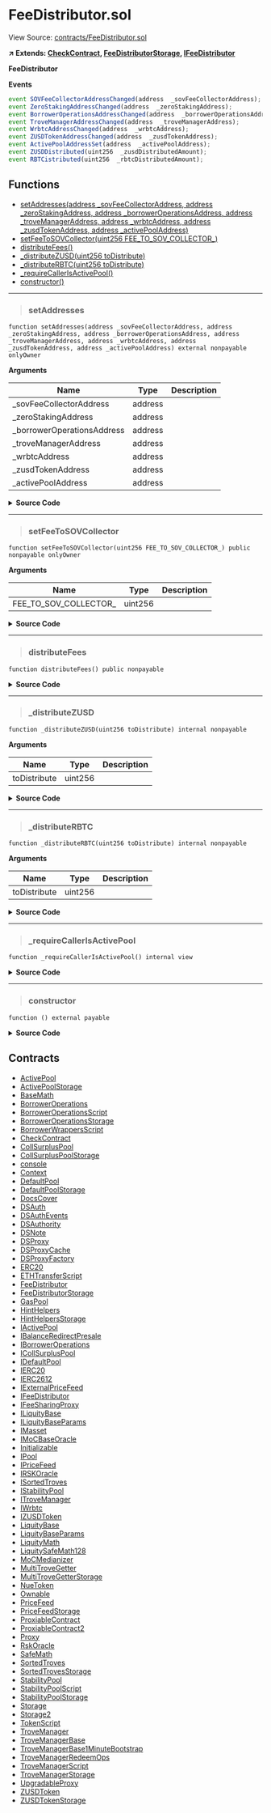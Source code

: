 # FeeDistributor.sol

View Source: [contracts/FeeDistributor.sol](../contracts/FeeDistributor.sol)

**↗ Extends: [CheckContract](CheckContract.md), [FeeDistributorStorage](FeeDistributorStorage.md), [IFeeDistributor](IFeeDistributor.md)**

**FeeDistributor**

**Events**

```js
event SOVFeeCollectorAddressChanged(address  _sovFeeCollectorAddress);
event ZeroStakingAddressChanged(address  _zeroStakingAddress);
event BorrowerOperationsAddressChanged(address  _borrowerOperationsAddress);
event TroveManagerAddressChanged(address  _troveManagerAddress);
event WrbtcAddressChanged(address  _wrbtcAddress);
event ZUSDTokenAddressChanged(address  _zusdTokenAddress);
event ActivePoolAddressSet(address  _activePoolAddress);
event ZUSDDistributed(uint256  _zusdDistributedAmount);
event RBTCistributed(uint256  _rbtcDistributedAmount);
```

## Functions

- [setAddresses(address _sovFeeCollectorAddress, address _zeroStakingAddress, address _borrowerOperationsAddress, address _troveManagerAddress, address _wrbtcAddress, address _zusdTokenAddress, address _activePoolAddress)](#setaddresses)
- [setFeeToSOVCollector(uint256 FEE_TO_SOV_COLLECTOR_)](#setfeetosovcollector)
- [distributeFees()](#distributefees)
- [_distributeZUSD(uint256 toDistribute)](#_distributezusd)
- [_distributeRBTC(uint256 toDistribute)](#_distributerbtc)
- [_requireCallerIsActivePool()](#_requirecallerisactivepool)
- [constructor()](#constructor)

---    

> ### setAddresses

```solidity
function setAddresses(address _sovFeeCollectorAddress, address _zeroStakingAddress, address _borrowerOperationsAddress, address _troveManagerAddress, address _wrbtcAddress, address _zusdTokenAddress, address _activePoolAddress) external nonpayable onlyOwner 
```

**Arguments**

| Name        | Type           | Description  |
| ------------- |------------- | -----|
| _sovFeeCollectorAddress | address |  | 
| _zeroStakingAddress | address |  | 
| _borrowerOperationsAddress | address |  | 
| _troveManagerAddress | address |  | 
| _wrbtcAddress | address |  | 
| _zusdTokenAddress | address |  | 
| _activePoolAddress | address |  | 

<details>
	<summary><strong>Source Code</strong></summary>

```javascript
function setAddresses(
        address _sovFeeCollectorAddress,
        address _zeroStakingAddress,
        address _borrowerOperationsAddress,
        address _troveManagerAddress,
        address _wrbtcAddress,
        address _zusdTokenAddress,
        address _activePoolAddress
    ) external override onlyOwner {
        checkContract(_sovFeeCollectorAddress);
        checkContract(_zeroStakingAddress);
        checkContract(_borrowerOperationsAddress);
        checkContract(_troveManagerAddress);
        checkContract(_wrbtcAddress);
        checkContract(_zusdTokenAddress);
        checkContract(_activePoolAddress);

        sovFeeCollector = IFeeSharingProxy(_sovFeeCollectorAddress);
        zeroStaking = IZEROStaking(_zeroStakingAddress);
        borrowerOperations = IBorrowerOperations(_borrowerOperationsAddress);
        troveManager = ITroveManager(_troveManagerAddress);
        wrbtc = IWrbtc(_wrbtcAddress);
        zusdToken = IZUSDToken(_zusdTokenAddress);
        activePoolAddress = _activePoolAddress;

        // Not entirely removing this as per request from @light
        FEE_TO_SOV_COLLECTOR = LiquityMath.DECIMAL_PRECISION; // 100%

        emit SOVFeeCollectorAddressChanged(_sovFeeCollectorAddress);
        emit ZeroStakingAddressChanged(_zeroStakingAddress);
        emit BorrowerOperationsAddressChanged(_borrowerOperationsAddress);
        emit TroveManagerAddressChanged(_troveManagerAddress);
        emit WrbtcAddressChanged(_wrbtcAddress);
        emit ZUSDTokenAddressChanged(_zusdTokenAddress);
        emit ActivePoolAddressSet(_activePoolAddress);
    }
```
</details>

---    

> ### setFeeToSOVCollector

```solidity
function setFeeToSOVCollector(uint256 FEE_TO_SOV_COLLECTOR_) public nonpayable onlyOwner 
```

**Arguments**

| Name        | Type           | Description  |
| ------------- |------------- | -----|
| FEE_TO_SOV_COLLECTOR_ | uint256 |  | 

<details>
	<summary><strong>Source Code</strong></summary>

```javascript
function setFeeToSOVCollector(uint256 FEE_TO_SOV_COLLECTOR_) public onlyOwner {
        FEE_TO_SOV_COLLECTOR = FEE_TO_SOV_COLLECTOR_;
    }
```
</details>

---    

> ### distributeFees

```solidity
function distributeFees() public nonpayable
```

<details>
	<summary><strong>Source Code</strong></summary>

```javascript
function distributeFees() public override {
        require(
            msg.sender == address(borrowerOperations) || msg.sender == address(troveManager),
            "FeeDistributor: invalid caller"
        );
        uint256 zusdtoDistribute = zusdToken.balanceOf(address(this));
        uint256 rbtcToDistribute = address(this).balance;
        if (zusdtoDistribute != 0) {
            _distributeZUSD(zusdtoDistribute);
        }
        if (rbtcToDistribute != 0) {
            _distributeRBTC(rbtcToDistribute);
        }
    }
```
</details>

---    

> ### _distributeZUSD

```solidity
function _distributeZUSD(uint256 toDistribute) internal nonpayable
```

**Arguments**

| Name        | Type           | Description  |
| ------------- |------------- | -----|
| toDistribute | uint256 |  | 

<details>
	<summary><strong>Source Code</strong></summary>

```javascript
function _distributeZUSD(uint256 toDistribute) internal {
        // Send fee to the SOVFeeCollector address
        uint256 feeToSovCollector = toDistribute.mul(FEE_TO_SOV_COLLECTOR).div(
            LiquityMath.DECIMAL_PRECISION
        );
        zusdToken.approve(address(sovFeeCollector), feeToSovCollector);
        sovFeeCollector.transferTokens(address(zusdToken), uint96(feeToSovCollector));

        // Send fee to ZERO staking contract
        uint256 feeToZeroStaking = toDistribute.sub(feeToSovCollector);
        if (feeToZeroStaking != 0) {
            require(
                zusdToken.transfer(address(zeroStaking), feeToZeroStaking),
                "Coudn't execute ZUSD transfer"
            );
            zeroStaking.increaseF_ZUSD(feeToZeroStaking);
        }
        emit ZUSDDistributed(toDistribute);
    }
```
</details>

---    

> ### _distributeRBTC

```solidity
function _distributeRBTC(uint256 toDistribute) internal nonpayable
```

**Arguments**

| Name        | Type           | Description  |
| ------------- |------------- | -----|
| toDistribute | uint256 |  | 

<details>
	<summary><strong>Source Code</strong></summary>

```javascript
function _distributeRBTC(uint256 toDistribute) internal {
        // Send fee to the SOVFeeCollector address
        uint256 feeToSovCollector = toDistribute.mul(FEE_TO_SOV_COLLECTOR).div(
            LiquityMath.DECIMAL_PRECISION
        );
        wrbtc.deposit{value: feeToSovCollector}();
        wrbtc.approve(address(sovFeeCollector), feeToSovCollector);
        sovFeeCollector.transferTokens(address(wrbtc), uint96(feeToSovCollector));

        // Send the ETH fee to the ZERO staking contract
        uint256 feeToZeroStaking = toDistribute.sub(feeToSovCollector);
        if (feeToZeroStaking != 0) {
            (bool success, ) = address(zeroStaking).call{value: feeToZeroStaking}("");
            require(success, "FeeDistributor: sending ETH failed");
            zeroStaking.increaseF_ETH(feeToZeroStaking);
        }
        emit RBTCistributed(toDistribute);
    }
```
</details>

---    

> ### _requireCallerIsActivePool

```solidity
function _requireCallerIsActivePool() internal view
```

<details>
	<summary><strong>Source Code</strong></summary>

```javascript
function _requireCallerIsActivePool() internal view {
        require(msg.sender == activePoolAddress, "FeeDistributor: caller is not ActivePool");
    }
```
</details>

---    

> ### constructor

```solidity
function () external payable
```

<details>
	<summary><strong>Source Code</strong></summary>

```javascript
receive() external payable {
        _requireCallerIsActivePool();
    }
```
</details>

## Contracts

* [ActivePool](ActivePool.md)
* [ActivePoolStorage](ActivePoolStorage.md)
* [BaseMath](BaseMath.md)
* [BorrowerOperations](BorrowerOperations.md)
* [BorrowerOperationsScript](BorrowerOperationsScript.md)
* [BorrowerOperationsStorage](BorrowerOperationsStorage.md)
* [BorrowerWrappersScript](BorrowerWrappersScript.md)
* [CheckContract](CheckContract.md)
* [CollSurplusPool](CollSurplusPool.md)
* [CollSurplusPoolStorage](CollSurplusPoolStorage.md)
* [console](console.md)
* [Context](Context.md)
* [DefaultPool](DefaultPool.md)
* [DefaultPoolStorage](DefaultPoolStorage.md)
* [DocsCover](DocsCover.md)
* [DSAuth](DSAuth.md)
* [DSAuthEvents](DSAuthEvents.md)
* [DSAuthority](DSAuthority.md)
* [DSNote](DSNote.md)
* [DSProxy](DSProxy.md)
* [DSProxyCache](DSProxyCache.md)
* [DSProxyFactory](DSProxyFactory.md)
* [ERC20](ERC20.md)
* [ETHTransferScript](ETHTransferScript.md)
* [FeeDistributor](FeeDistributor.md)
* [FeeDistributorStorage](FeeDistributorStorage.md)
* [GasPool](GasPool.md)
* [HintHelpers](HintHelpers.md)
* [HintHelpersStorage](HintHelpersStorage.md)
* [IActivePool](IActivePool.md)
* [IBalanceRedirectPresale](IBalanceRedirectPresale.md)
* [IBorrowerOperations](IBorrowerOperations.md)
* [ICollSurplusPool](ICollSurplusPool.md)
* [IDefaultPool](IDefaultPool.md)
* [IERC20](IERC20.md)
* [IERC2612](IERC2612.md)
* [IExternalPriceFeed](IExternalPriceFeed.md)
* [IFeeDistributor](IFeeDistributor.md)
* [IFeeSharingProxy](IFeeSharingProxy.md)
* [ILiquityBase](ILiquityBase.md)
* [ILiquityBaseParams](ILiquityBaseParams.md)
* [IMasset](IMasset.md)
* [IMoCBaseOracle](IMoCBaseOracle.md)
* [Initializable](Initializable.md)
* [IPool](IPool.md)
* [IPriceFeed](IPriceFeed.md)
* [IRSKOracle](IRSKOracle.md)
* [ISortedTroves](ISortedTroves.md)
* [IStabilityPool](IStabilityPool.md)
* [ITroveManager](ITroveManager.md)
* [IWrbtc](IWrbtc.md)
* [IZUSDToken](IZUSDToken.md)
* [LiquityBase](LiquityBase.md)
* [LiquityBaseParams](LiquityBaseParams.md)
* [LiquityMath](LiquityMath.md)
* [LiquitySafeMath128](LiquitySafeMath128.md)
* [MoCMedianizer](MoCMedianizer.md)
* [MultiTroveGetter](MultiTroveGetter.md)
* [MultiTroveGetterStorage](MultiTroveGetterStorage.md)
* [NueToken](NueToken.md)
* [Ownable](Ownable.md)
* [PriceFeed](PriceFeed.md)
* [PriceFeedStorage](PriceFeedStorage.md)
* [ProxiableContract](ProxiableContract.md)
* [ProxiableContract2](ProxiableContract2.md)
* [Proxy](Proxy.md)
* [RskOracle](RskOracle.md)
* [SafeMath](SafeMath.md)
* [SortedTroves](SortedTroves.md)
* [SortedTrovesStorage](SortedTrovesStorage.md)
* [StabilityPool](StabilityPool.md)
* [StabilityPoolScript](StabilityPoolScript.md)
* [StabilityPoolStorage](StabilityPoolStorage.md)
* [Storage](Storage.md)
* [Storage2](Storage2.md)
* [TokenScript](TokenScript.md)
* [TroveManager](TroveManager.md)
* [TroveManagerBase](TroveManagerBase.md)
* [TroveManagerBase1MinuteBootstrap](TroveManagerBase1MinuteBootstrap.md)
* [TroveManagerRedeemOps](TroveManagerRedeemOps.md)
* [TroveManagerScript](TroveManagerScript.md)
* [TroveManagerStorage](TroveManagerStorage.md)
* [UpgradableProxy](UpgradableProxy.md)
* [ZUSDToken](ZUSDToken.md)
* [ZUSDTokenStorage](ZUSDTokenStorage.md)
